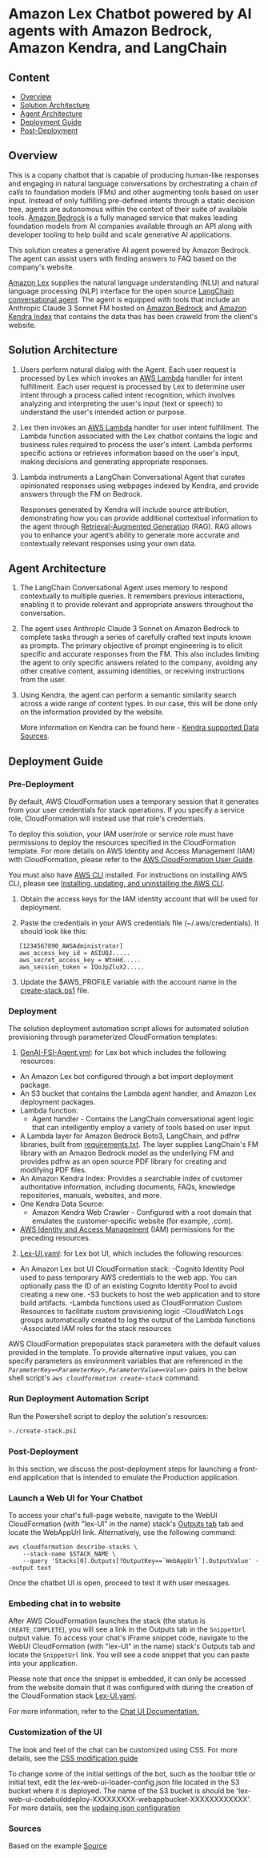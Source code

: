 # Amazon Lex Chatbot powered by AI agents with Amazon Bedrock, Amazon Kendra, and LangChain


## Content
- [Overview](#overview)
- [Solution Architecture](#solution-architecture)
- [Agent Architecture](#agent-architecture)
- [Deployment Guide](#deployment-guide)
- [Post-Deployment](#post-deployment)

## Overview
This is a copany chatbot that is capable of producing human-like responses and engaging in natural language conversations by orchestrating a chain of calls to foundation models (FMs) and other augmenting tools based on user input. Instead of only fulfilling pre-defined intents through a static decision tree, agents are autonomous within the context of their suite of available tools. [Amazon Bedrock](https://aws.amazon.com/bedrock/) is a fully managed service that makes leading foundation models from AI companies available through an API along with developer tooling to help build and scale generative AI applications.

This solution creates a generative AI agent powered by Amazon Bedrock. The agent can assist users with finding answers to FAQ based on the company's website.

[Amazon Lex](https://docs.aws.amazon.com/lexv2/latest/dg/what-is.html) supplies the natural language understanding (NLU) and natural language processing (NLP) interface for the open source [LangChain conversational agent](https://python.langchain.com/docs/modules/agents/agent_types/chat_conversation_agent). The agent is equipped with tools that include an Anthropic Claude 3 Sonnet FM hosted on [Amazon Bedrock](https://aws.amazon.com/bedrock/) and [Amazon Kendra Index](https://docs.aws.amazon.com/kendra/latest/dg/what-is-kendra.html) that contains the data thas has been craweld from the client's website.

## Solution Architecture

1. Users perform natural dialog with the Agent. Each user request is processed by Lex which invokes an [AWS Lambda](https://docs.aws.amazon.com/lambda/latest/dg/welcome.html) handler for intent fulfillment. Each user request is processed by Lex to determine user intent through a process called intent recognition, which involves analyzing and interpreting the user's input (text or speech) to understand the user's intended action or purpose.

2.	Lex then invokes an [AWS Lambda](https://docs.aws.amazon.com/lambda/latest/dg/welcome.html) handler for user intent fulfillment. The Lambda function associated with the Lex chatbot contains the logic and business rules required to process the user's intent. Lambda performs specific actions or retrieves information based on the user's input, making decisions and generating appropriate responses.

3.	Lambda instruments a LangChain Conversational Agent that curates opinionated responses using webpages indexed by Kendra, and provide answers through the FM on Bedrock.

  	Responses generated by Kendra will include source attribution, demonstrating how you can provide additional contextual information to the agent through [Retrieval-Augmented Generation](https://aws.amazon.com/what-is/retrieval-augmented-generation/) (RAG). RAG allows you to enhance your agent’s ability to generate more accurate and contextually relevant responses using your own data.

## Agent Architecture

1. The LangChain Conversational Agent uses memory to respond contextually to multiple queries. It remembers previous interactions, enabling it to provide relevant and appropriate answers throughout the conversation.


2. The agent uses Anthropic Claude 3 Sonnet on Amazon Bedrock to complete tasks through a series of carefully crafted text inputs known as prompts. The primary objective of prompt engineering is to elicit specific and accurate responses from the FM. This also includes limiting the agent to only specific answers related to the company, avoiding any other creative content, assuming identities, or receiving instructions from the user.

3. Using Kendra, the agent can perform a semantic similarity search across a wide range of content types. In our case, this will be done only on the information provided by the website.  

   More information on Kendra can be found here - [Kendra supported Data Sources](https://docs.aws.amazon.com/kendra/latest/dg/hiw-data-source.html).

## Deployment Guide

### Pre-Deployment
By default, AWS CloudFormation uses a temporary session that it generates from your user credentials for stack operations. If you specify a service role, CloudFormation will instead use that role's credentials.

To deploy this solution, your IAM user/role or service role must have permissions to deploy the resources specified in the CloudFormation template. For more details on AWS Identity and Access Management (IAM) with CloudFormation, please refer to the [AWS CloudFormation User Guide](https://docs.aws.amazon.com/AWSCloudFormation/latest/UserGuide/using-iam-template.html).

You must also have [AWS CLI](https://aws.amazon.com/cli/) installed. For instructions on installing AWS CLI, please see [Installing, updating, and uninstalling the AWS CLI](https://docs.aws.amazon.com/cli/latest/userguide/cli-chap-install.html).

1. Obtain the access keys for the IAM identity account that will be used for deployment.

2. Paste the credentials in your AWS credentials file (~/.aws/credentials). It should look like this:

```
   [1234567890_AWSAdministrator]
   aws_access_key_id = ASIUQJ.....
   aws_secret_access_key = WtnHd.....
   aws_session_token = IQoJpZluX2.....
```
3. Update the $AWS_PROFILE variable with the account name in the [create-stack.ps1](shell/create-stack.ps1) file. 


### Deployment 
The solution deployment automation script allows for automated solution provisioning through parameterized CloudFormation templates:

1. [GenAI-FSI-Agent.yml](cfn/GenAI-FSI-Agent.yml): for Lex bot which includes the following resources:

- An Amazon Lex bot configured through a bot import deployment package.
 - An S3 bucket that contains the Lambda agent handler, and Amazon Lex deployment packages.
 - Lambda function:
	- Agent handler - Contains the LangChain conversational agent logic that can intelligently employ a variety of tools based on user input.
 - A Lambda layer for Amazon Bedrock Boto3, LangChain, and pdfrw libraries, built from [requirements.txt](../agent/lambda-layers/requirements.txt). The layer supplies LangChain's FM library with an Amazon Bedrock model as the underlying FM and provides pdfrw as an open source PDF library for creating and modifying PDF files.
 - An Amazon Kendra Index: Provides a searchable index of customer authoritative information, including documents, FAQs, knowledge repositories, manuals, websites, and more.
 - One Kendra Data Source:
	- Amazon Kendra Web Crawler - Configured with a root domain that emulates the customer-specific website (for example, _<your-company>.com_).
 - [AWS Identity and Access Management](https://aws.amazon.com/iam/) (IAM) permissions for the preceding resources.

2. [Lex-UI.yaml](cfn/Lex-UI.yaml): for Lex bot UI, which includes the following resources:

- An Amazon Lex bot UI CloudFormation stack:
 -Cognito Identity Pool used to pass temporary AWS credentials to the web app. You can optionally pass the ID of an existing Cognito Identity Pool to avoid creating a new one.
 -S3 buckets to host the web application and to store build artifacts.
 -Lambda functions used as CloudFormation Custom Resources to facilitate custom provisioning logic
 -CloudWatch Logs groups automatically created to log the output of the Lambda functions
 -Associated IAM roles for the stack resources

AWS CloudFormation prepopulates stack parameters with the default values provided in the template. To provide alternative input values, you can specify parameters as environment variables that are referenced in the _`ParameterKey=<ParameterKey>,ParameterValue=<Value>`_ pairs in the below shell script's _`aws cloudformation create-stack`_ command. 

### Run Deployment Automation Script

Run the Powershell script to deploy the solution's resources:

```sh
>./create-stack.ps1
```

### Post-Deployment

In this section, we discuss the post-deployment steps for launching a front-end application that is intended to emulate the Production application. 

### Launch a Web UI for Your Chatbot

To access your chat's full-page website, navigate to the WebUI CloudFormation (with "lex-UI" in the name) stack's [Outputs tab](https://docs.aws.amazon.com/AWSCloudFormation/latest/UserGuide/cfn-console-view-stack-data-resources.html) tab and locate the WebAppUrl link. Alternatively, use the following command:

```
aws cloudformation describe-stacks \
    --stack-name $STACK_NAME \
    --query 'Stacks[0].Outputs[?OutputKey==`WebAppUrl`].OutputValue' --output text
```

Once the chatbot UI is open, proceed to test it with user messages.

### Embeding chat in to website

After AWS CloudFormation launches the stack (the status is `CREATE_COMPLETE`), you will see a link in the Outputs tab in the `SnippetUrl` output value. To access your chat's iFrame snippet code, navigate to the WebUI CloudFormation (with "lex-UI" in the name) stack's Outputs tab and locate the `SnippetUrl` link. You will see a code snippet that you can paste into your application.

Please note that once the snippet is embedded, it can only be accessed from the website domain that it was configured with during the creation of the CloudFormation stack [Lex-UI.yaml](../cfn/Lex-UI.yaml).

For more information, refer to the [Chat UI Documentation.](https://aws.amazon.com/blogs/machine-learning/deploy-a-web-ui-for-your-chatbot/) 

### Customization of the UI

The look and feel of the chat can be customized using CSS. For more details, see the [CSS modification guide](https://github.com/aws-samples/aws-lex-web-ui/blob/master/README-css-style.md)

To change some of the initial settings of the bot, such as the toolbar title or initial text, edit the lex-web-ui-loader-config.json file located in the S3 bucket where it is deployed. The name of the S3 bucket is should be 'lex-web-ui-codebuilddeploy-XXXXXXXXX-webappbucket-XXXXXXXXXXXX'. For more details, see the [updaing json configuration](https://catalog.us-east-1.prod.workshops.aws/workshops/94f60d43-15b7-45f4-bbbc-17889ae64ea0/en-US/lexwebui/embedding#update-json-file)

### Sources

Based on the example [Source](https://github.com/aws-samples/generative-ai-amazon-bedrock-langchain-agent-example)
